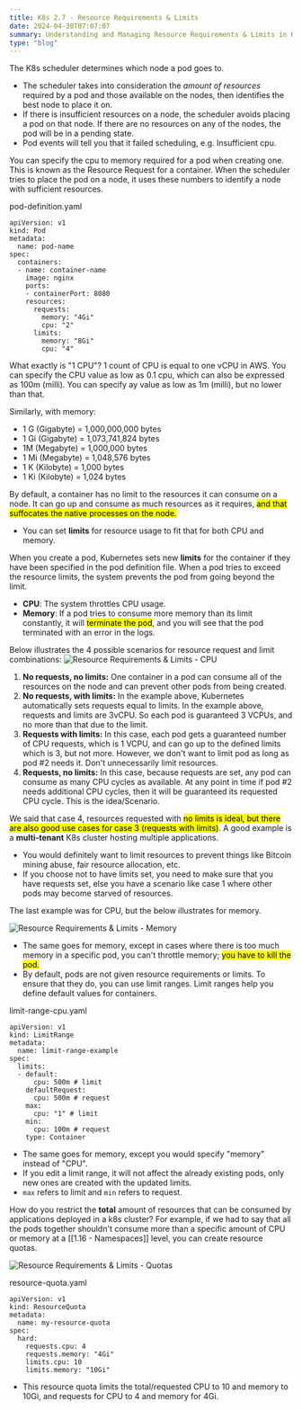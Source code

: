 ```yaml
---
title: K8s 2.7 - Resource Requirements & Limits
date: 2024-04-30T07:07:07
summary: Understanding and Managing Resource Requirements & Limits in Kubernetes
type: "blog"
---
```

The K8s scheduler determines which node a pod goes to.
- The scheduler takes into consideration the *amount of resources* required by a pod and those available on the nodes, then identifies the best node to place it on.
- If there is insufficient resources on a node, the scheduler avoids placing a pod on that node. If there are no resources on any of the nodes, the pod will be in a pending state.
- Pod events will tell you that it failed scheduling, e.g. Insufficient cpu.

You can specify the cpu to memory required for a pod when creating one. This is known as the Resource Request for a container. When the scheduler tries to place the pod on a node, it uses these numbers to identify a node with sufficient resources.

pod-definition.yaml
```
apiVersion: v1
kind: Pod
metadata:
  name: pod-name
spec:
  containers:
  - name: container-name
    image: nginx
    ports:
    - containerPort: 8080
    resources:
      requests:
        memory: "4Gi"
        cpu: "2"
      limits:
        memory: "8Gi"
        cpu: "4"
```

What exactly is "1 CPU"? 1 count of CPU is equal to one vCPU in AWS. You can specify the CPU value as low as 0.1 cpu, which can also be expressed as 100m (milli). You can specify ay value as low as 1m (milli), but no lower than that.

Similarly, with memory:
  - 1 G (Gigabyte) = 1,000,000,000 bytes
  - 1 Gi (Gigabyte) = 1,073,741,824 bytes
  - 1M (Megabyte) = 1,000,000 bytes
  - 1 Mi (Megabyte) = 1,048,576 bytes
  - 1 K (Kilobyte) = 1,000 bytes
  - 1 Ki (Kilobyte) = 1,024 bytes

By default, a container has no limit to the resources it can consume on a node. It can go up and consume as much resources as it requires, <mark>and that suffocates the native processes on the node.</mark>
- You can set **limits** for resource usage to fit that for both CPU and memory.

When you create a pod, Kubernetes sets new **limits** for the container if they have been specified in the pod definition file. When a pod tries to exceed the resource limits, the system prevents the pod from going beyond the limit.
- **CPU**: The system throttles CPU usage.
- **Memory**: If a pod tries to consume more memory than its limit constantly, it will <mark>terminate the pod</mark>, and you will see that the pod terminated with an error in the logs.

Below illustrates the 4 possible scenarios for resource request and limit combinations:
![Resource Requirements & Limits - CPU](/images/kubernetes/diagrams/2-7-1-resource-requirements-and-limits.png)

1) **No requests, no limits:** One container in a pod can consume all of the resources on the node and can prevent other pods from being created.
2) **No requests, with limits:** In the example above, Kubernetes automatically sets requests equal to limits. In the example above, requests and limits are 3vCPU. So each pod is guaranteed 3 VCPUs, and no more than that due to the limit.
3) **Requests with limits:** In this case, each pod gets a guaranteed number of CPU requests, which is 1 VCPU, and can go up to the defined limits which is 3, but not more. However, we don't want to limit pod as long as pod #2 needs it. Don't unnecessarily limit resources.
4) **Requests, no limits:** In this case, because requests are set, any pod can consume as many CPU cycles as available. At any point in time if pod #2 needs additional CPU cycles, then it will be guaranteed its requested CPU cycle. This is the idea/Scenario.

We said that case 4, resources requested with <mark>no limits is ideal, but there are also good use cases for case 3 (requests with limits)</mark>. A good example is a **multi-tenant** K8s cluster hosting multiple applications. 
- You would definitely want to limit resources to prevent things like Bitcoin mining abuse, fair resource allocation, etc. 
- If you choose not to have limits set, you need to make sure that you have requests set, else you have a scenario like case 1 where other pods may become starved of resources.

The last example was for CPU, but the below illustrates for memory.

![Resource Requirements & Limits - Memory](/images/kubernetes/diagrams/2-7-2-resource-requirements-and-limits.png)
- The same goes for memory, except in cases where there is too much memory in a specific pod, you can't throttle memory; <mark>you have to kill the pod.</mark>
- By default, pods are not given resource requirements or limits. To ensure that they do, you can use limit ranges. Limit ranges help you define default values for containers.

limit-range-cpu.yaml
```
apiVersion: v1
kind: LimitRange
metadata:
  name: limit-range-example
spec:
  limits:
  - default:
      cpu: 500m # limit
    defaultRequest: 
      cpu: 500m # request
    max:
      cpu: "1" # limit
    min:
      cpu: 100m # request
    type: Container

```
- The same goes for memory, except you would specify "memory" instead of "CPU".
- If you edit a limit range, it will not affect the already existing pods, only new ones are created with the updated limits.
- `max` refers to limit and `min` refers to request.

How do you restrict the **total** amount of resources that can be consumed by applications deployed in a k8s cluster? For example, if we had to say that all the pods together shouldn't consume more than a specific amount of CPU or memory at a [[1.16 - Namespaces]] level, you can create resource quotas.

![Resource Requirements & Limits - Quotas](/images/kubernetes/diagrams/2-7-3-resource-requirements-and-limits.png)

resource-quota.yaml
```
apiVersion: v1
kind: ResourceQuota
metadata:
  name: my-resource-quota
spec:
  hard:
    requests.cpu: 4
    requests.memory: "4Gi"
    limits.cpu: 10
    limits.memory: "10Gi"
```
- This resource quota limits the total/requested CPU to 10 and memory to 10Gi, and requests for CPU to 4 and memory for 4Gi.